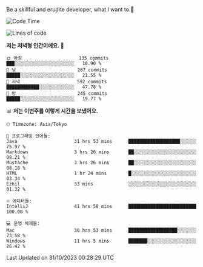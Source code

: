 Be a skillful and erudite developer, what I want to.👶

<!--START_SECTION:waka-->
![Code Time](http://img.shields.io/badge/Code%20Time-60%20hrs%2059%20mins-blue)

![Lines of code](https://img.shields.io/badge/%EC%A0%80%EB%8A%94%20%EC%97%AC%ED%83%9C%EA%B9%8C%EC%A7%80%20-726.0%20thousand%20%EC%A4%84%EC%9D%98%20%EC%BD%94%EB%93%9C%EB%A5%BC%20%EC%9E%91%EC%84%B1%ED%96%88%EC%96%B4%EC%9A%94.-blue)

**저는 저녁형 인간이에요. 🦉** 

```text
🌞 아침                     135 commits         ███░░░░░░░░░░░░░░░░░░░░░░   10.90 % 
🌆 낮　                     267 commits         █████░░░░░░░░░░░░░░░░░░░░   21.55 % 
🌃 저녁                     592 commits         ████████████░░░░░░░░░░░░░   47.78 % 
🌙 밤　                     245 commits         █████░░░░░░░░░░░░░░░░░░░░   19.77 % 
```


📊 **저는 이번주를 이렇게 시간을 보냈어요.** 

```text
🕑︎ Timezone: Asia/Tokyo

💬 프로그래밍 언어들: 
Java                     31 hrs 53 mins      ███████████████████░░░░░░   75.97 % 
Markdown                 3 hrs 26 mins       ██░░░░░░░░░░░░░░░░░░░░░░░   08.21 % 
Mustache                 3 hrs 26 mins       ██░░░░░░░░░░░░░░░░░░░░░░░   08.18 % 
HTML                     1 hr 24 mins        █░░░░░░░░░░░░░░░░░░░░░░░░   03.34 % 
Ezhil                    33 mins             ░░░░░░░░░░░░░░░░░░░░░░░░░   01.32 % 

🔥 에디터들: 
IntelliJ                 41 hrs 58 mins      █████████████████████████   100.00 % 

💻 운영 체제들: 
Mac                      30 hrs 53 mins      ██████████████████░░░░░░░   73.58 % 
Windows                  11 hrs 5 mins       ███████░░░░░░░░░░░░░░░░░░   26.42 % 
```


 Last Updated on 31/10/2023 00:28:29 UTC
<!--END_SECTION:waka-->
